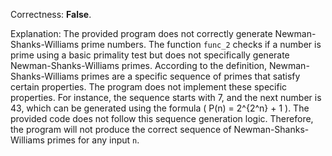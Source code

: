 Correctness: **False**.

Explanation: The provided program does not correctly generate Newman-Shanks-Williams prime numbers. The function `func_2` checks if a number is prime using a basic primality test but does not specifically generate Newman-Shanks-Williams primes. According to the definition, Newman-Shanks-Williams primes are a specific sequence of primes that satisfy certain properties. The program does not implement these specific properties. For instance, the sequence starts with 7, and the next number is 43, which can be generated using the formula \( P(n) = 2^{2^n} + 1 \). The provided code does not follow this sequence generation logic. Therefore, the program will not produce the correct sequence of Newman-Shanks-Williams primes for any input `n`.